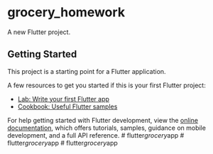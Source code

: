# grocery_homework

A new Flutter project.

## Getting Started

This project is a starting point for a Flutter application.

A few resources to get you started if this is your first Flutter project:

- [Lab: Write your first Flutter app](https://docs.flutter.dev/get-started/codelab)
- [Cookbook: Useful Flutter samples](https://docs.flutter.dev/cookbook)

For help getting started with Flutter development, view the
[online documentation](https://docs.flutter.dev/), which offers tutorials,
samples, guidance on mobile development, and a full API reference.
#   f l u t t e r _ g r o c e r y _ a p p  
 #   f l u t t e r _ g r o c e r y _ a p p  
 #   f l u t t e r _ g r o c e r y _ a p p  
 